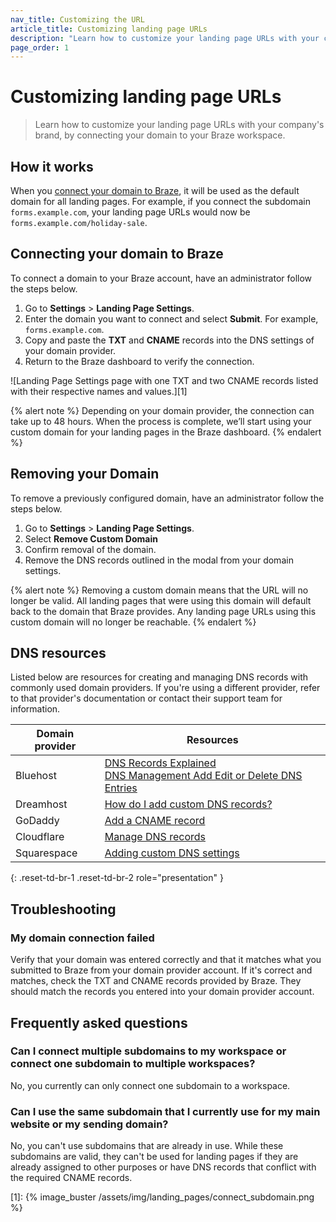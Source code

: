 ```yaml
---
nav_title: Customizing the URL
article_title: Customizing landing page URLs
description: "Learn how to customize your landing page URLs with your company's brand, by connecting your domain to your Braze workspace."
page_order: 1
---
```


# Customizing landing page URLs

> Learn how to customize your landing page URLs with your company's brand, by connecting your domain to your Braze workspace.

## How it works

When you [connect your domain to Braze](#connecting-your-domain-to-braze), it will be used as the default domain for all landing pages. For example, if you connect the subdomain `forms.example.com`, your landing page URLs would now be `forms.example.com/holiday-sale`.

## Connecting your domain to Braze

To connect a domain to your Braze account, have an administrator follow the steps below.

1. Go to **Settings** > **Landing Page Settings**.
2. Enter the domain you want to connect and select **Submit**. For example, `forms.example.com`.
3. Copy and paste the **TXT** and **CNAME** records into the DNS settings of your domain provider.
4. Return to the Braze dashboard to verify the connection.

![Landing Page Settings page with one TXT and two CNAME records listed with their respective names and values.][1]

{% alert note %}
Depending on your domain provider, the connection can take up to 48 hours. When the process is complete, we’ll start using your custom domain for your landing pages in the Braze dashboard.
{% endalert %}

## Removing your Domain

To remove a previously configured domain, have an administrator follow the steps below.

1. Go to **Settings** > **Landing Page Settings**.
2. Select **Remove Custom Domain**
3. Confirm removal of the domain.
4. Remove the DNS records outlined in the modal from your domain settings.

{% alert note %}
Removing a custom domain means that the URL will no longer be valid. All landing pages that were using this domain will default back to the domain that Braze provides. Any landing page URLs using this custom domain will no longer be reachable.
{% endalert %}


## DNS resources

Listed below are resources for creating and managing DNS records with commonly used domain providers. If you're using a different provider, refer to that provider's documentation or contact their support team for information.

| Domain provider | Resources |
| --- | --- |
| Bluehost | [DNS Records Explained](https://my.bluehost.com/hosting/help/508)<br> [DNS Management Add Edit or Delete DNS Entries](https://my.bluehost.com/hosting/help/559) |
| Dreamhost | [How do I add custom DNS records?](https://help.dreamhost.com/hc/en-us/articles/360035516812) |
| GoDaddy | [Add a CNAME record](https://www.godaddy.com/help/add-a-cname-record-19236?) |
| Cloudflare | [Manage DNS records](https://developers.cloudflare.com/dns/manage-dns-records/how-to/create-dns-records/) |
| Squarespace | [Adding custom DNS settings](https://support.squarespace.com/hc/en-us/articles/360002101888-Adding-custom-DNS-records-to-your-Squarespace-managed-domain) |
{: .reset-td-br-1 .reset-td-br-2 role="presentation" }

## Troubleshooting 

### My domain connection failed

Verify that your domain was entered correctly and that it matches what you submitted to Braze from your domain provider account. If it's correct and matches, check the TXT and CNAME records provided by Braze. They should match the records you entered into your domain provider account.

## Frequently asked questions

### Can I connect multiple subdomains to my workspace or connect one subdomain to multiple workspaces?

No, you currently can only connect one subdomain to a workspace.

### Can I use the same subdomain that I currently use for my main website or my sending domain?

No, you can't use subdomains that are already in use. While these subdomains are valid, they can't be used for landing pages if they are already assigned to other purposes or have DNS records that conflict with the required CNAME records.

[1]: {% image_buster /assets/img/landing_pages/connect_subdomain.png %}
